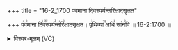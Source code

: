 +++
title = "16-2_1700 पवमाना दिवस्पर्यन्तरिक्षादसृक्षत"

+++
प꣡व꣢माना दि꣣व꣢꣫स्पर्य꣣न्त꣡रि꣢क्षादसृक्षत। पृ꣣थिव्या꣢꣫ अधि꣣ सा꣡न꣢वि ॥ 16-2:1700 ॥

<details><summary>विस्वर-मूलम् (VC)</summary>

पवमाना दिवस्पर्यन्तरिक्षादसृक्षत । पृथिव्या अधि सानवि ॥१७००॥
</details>
